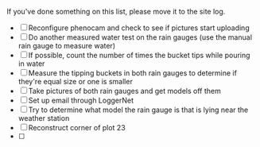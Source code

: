 If you've done something on this list, please move it to the site log.


- [ ] Reconfigure phenocam and check to see if pictures start uploading
- [ ] Do another measured water test on the rain gauges (use the manual rain gauge to measure water)
- [ ] If possible, count the number of times the bucket tips while pouring in water
- [ ] Measure the tipping buckets in both rain gauges to determine if they're equal size or one is smaller
- [ ] Take pictures of both rain gauges and get models off them
- [ ] Set up email through LoggerNet
- [ ] Try to determine what model the rain gauge is that is lying near the weather station
- [ ] Reconstruct corner of plot 23
- [ ] 